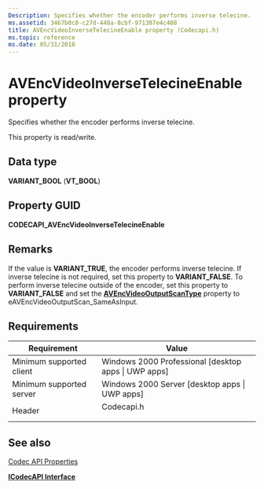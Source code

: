 ```yaml
---
Description: Specifies whether the encoder performs inverse telecine.
ms.assetid: 3467b0c8-c27d-448a-8cbf-971307e4c408
title: AVEncVideoInverseTelecineEnable property (Codecapi.h)
ms.topic: reference
ms.date: 05/31/2018
---
```


# AVEncVideoInverseTelecineEnable property

Specifies whether the encoder performs inverse telecine.

This property is read/write.

## Data type

**VARIANT\_BOOL** (**VT\_BOOL**)

## Property GUID

**CODECAPI\_AVEncVideoInverseTelecineEnable**

## Remarks

If the value is **VARIANT\_TRUE**, the encoder performs inverse telecine. If inverse telecine is not required, set this property to **VARIANT\_FALSE**. To perform inverse telecine outside of the encoder, set this property to **VARIANT\_FALSE** and set the [**AVEncVideoOutputScanType**](avencvideooutputscantype-property.md) property to eAVEncVideoOutputScan\_SameAsInput.

## Requirements



| Requirement | Value |
|-------------------------------------|---------------------------------------------------------------------------------------|
| Minimum supported client<br/> | Windows 2000 Professional \[desktop apps \| UWP apps\]<br/>                     |
| Minimum supported server<br/> | Windows 2000 Server \[desktop apps \| UWP apps\]<br/>                           |
| Header<br/>                   | <dl> <dt>Codecapi.h</dt> </dl> |



## See also

<dl> <dt>

[Codec API Properties](codec-api-properties.md)
</dt> <dt>

[**ICodecAPI Interface**](/windows/desktop/api/Strmif/nn-strmif-icodecapi)
</dt> </dl>

 

 




